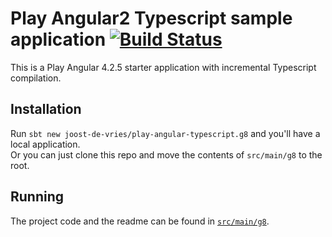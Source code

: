 # Play Angular2 Typescript sample application [![Build Status](https://travis-ci.org/joost-de-vries/play-angular-typescript.g8.png?branch=master)](https://travis-ci.org/joost-de-vries/play-angular2-typescript)
This is a Play Angular 4.2.5 starter application with incremental Typescript compilation.

## Installation
Run `sbt new joost-de-vries/play-angular-typescript.g8` and you'll have a local application.  
Or you can just clone this repo and move the contents of `src/main/g8` to the root.  

## Running
The project code and the readme can be found in [`src/main/g8`](src/main/g8).
